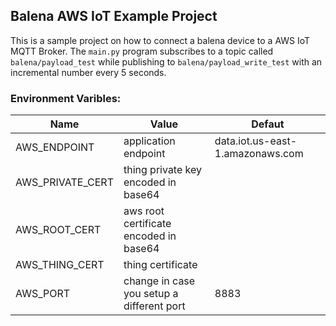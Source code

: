 ## Balena AWS IoT Example Project

This is a sample project on how to connect a balena device to a AWS IoT MQTT Broker. 
The `main.py` program subscribes to a topic called `balena/payload_test` while publishing to `balena/payload_write_test` with an incremental number every 5 seconds.

### Environment Varibles:

| Name             | Value                                     | Defaut                           |
|------------------|-------------------------------------------|----------------------------------|
| AWS_ENDPOINT     | application endpoint                      | data.iot.us-east-1.amazonaws.com |
| AWS_PRIVATE_CERT | thing private key encoded in base64       |                                  |
| AWS_ROOT_CERT    | aws root certificate encoded in base64    |                                  |
| AWS_THING_CERT   | thing certificate                         |                                  |
| AWS_PORT         | change in case you setup a different port | 8883                             |
